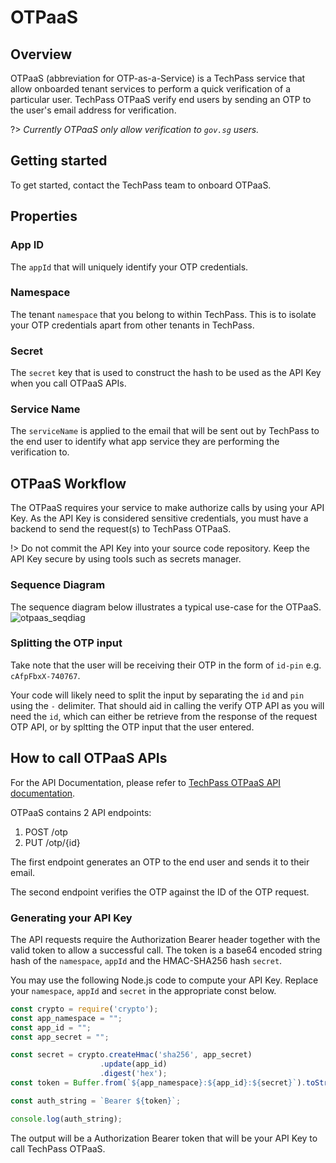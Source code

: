 # OTPaaS

## Overview
OTPaaS (abbreviation for OTP-as-a-Service) is a TechPass service that allow onboarded tenant services to perform a quick verification of a particular user. TechPass OTPaaS verify end users by sending an OTP to the user's email address for verification.

?> *Currently OTPaaS only allow verification to `gov.sg` users.*

## Getting started

To get started, contact the TechPass team to onboard OTPaaS.

## Properties

### App ID
The `appId` that will uniquely identify your OTP credentials.

### Namespace
The tenant `namespace` that you belong to within TechPass. This is to isolate your OTP credentials apart from other tenants in TechPass.

### Secret
The `secret` key that is used to construct the hash to be used as the API Key when you call OTPaaS APIs.

### Service Name
The `serviceName` is applied to the email that will be sent out by TechPass to the end user to identify what app service they are performing the verification to.

## OTPaaS Workflow
The OTPaaS requires your service to make authorize calls by using your API Key. As the API Key is considered sensitive credentials, you must have a backend to send the request(s) to TechPass OTPaaS.

!> Do not commit the API Key into your source code repository. Keep the API Key secure by using tools such as secrets manager.

### Sequence Diagram
The sequence diagram below illustrates a typical use-case for the OTPaaS.
![otpaas_seqdiag](./assets/otpaas_seqdiag.png)

### Splitting the OTP input
Take note that the user will be receiving their OTP in the form of `id-pin` e.g. `cAfpFbxX-740767`.

Your code will likely need to split the input by separating the `id` and `pin` using the `-` delimiter. That should aid in calling the verify OTP API as you will need the `id`, which can either be retrieve from the response of the request OTP API, or by spltting the OTP input that the user entered.

## How to call OTPaaS APIs
For the API Documentation, please refer to [TechPass OTPaaS API documentation](https://stg.docs.developer.gov.sg/docs/techpass-otpaas-api/).

OTPaaS contains 2 API endpoints:
1. POST  /otp
2. PUT   /otp/{id}

The first endpoint generates an OTP to the end user and sends it to their email.

The second endpoint verifies the OTP against the ID of the OTP request.

### Generating your API Key
The API requests require the Authorization Bearer header together with the valid token to allow a successful call. The token is a base64 encoded string hash of the `namespace`, `appId` and the HMAC-SHA256 hash `secret`.

You may use the following Node.js code to compute your API Key. Replace your `namespace`, `appId` and `secret` in the appropriate const below.

```javascript
const crypto = require('crypto');
const app_namespace = "";
const app_id = "";
const app_secret = "";

const secret = crypto.createHmac('sha256', app_secret)
                    .update(app_id)
                    .digest('hex');
const token = Buffer.from(`${app_namespace}:${app_id}:${secret}`).toString('base64');

const auth_string = `Bearer ${token}`;

console.log(auth_string);
```

The output will be a Authorization Bearer token that will be your API Key to call TechPass OTPaaS.